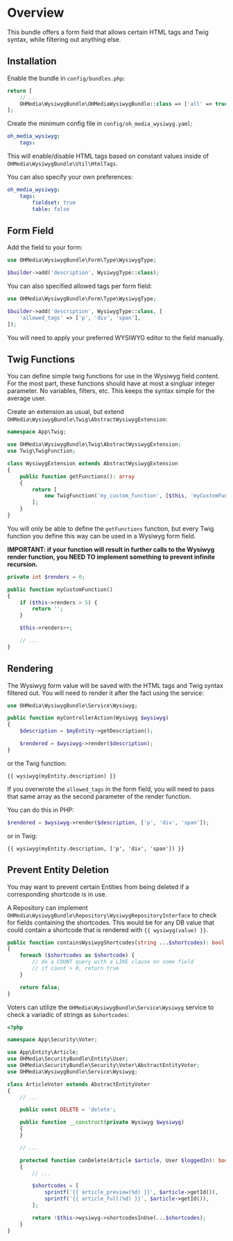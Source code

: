 # Overview

This bundle offers a form field that allows certain HTML tags and Twig syntax,
while filtering out anything else.

## Installation

Enable the bundle in `config/bundles.php`:

```php
return [
    // ...
    OHMedia\WysiwygBundle\OHMediaWysiwygBundle::class => ['all' => true],
];
```

Create the minimum config file in `config/oh_media_wysiwyg.yaml`:

```yaml
oh_media_wysiwyg:
    tags:
```

This will enable/disable HTML tags based on constant values inside of
`OHMedia\WysiwygBundle\Util\HtmlTags`.

You can also specify your own preferences:

```yaml
oh_media_wysiwyg:
    tags:
        fieldset: true
        table: false
```

## Form Field

Add the field to your form:

```php
use OHMedia\WysiwygBundle\Form\Type\WysiwygType;

$builder->add('description', WysiwygType::class);
```

You can also specified allowed tags per form field:

```php
use OHMedia\WysiwygBundle\Form\Type\WysiwygType;

$builder->add('description', WysiwygType::class, [
    'allowed_tags' => ['p', 'div', 'span'],
]);
```

You will need to apply your preferred WYSIWYG editor to the field manually.

## Twig Functions

You can define simple twig functions for use in the Wysiwyg field content. For
the most part, these functions should have at most a singluar integer parameter.
No variables, filters, etc. This keeps the syntax simple for the average user.

Create an extension as usual, but extend
`OHMedia\WysiwygBundle\Twig\AbstractWysiwygExtension`:

```php
namespace App\Twig;

use OHMedia\WysiwygBundle\Twig\AbstractWysiwygExtension;
use Twig\TwigFunction;

class WysiwygExtension extends AbstractWysiwygExtension
{
    public function getFunctions(): array
    {
        return [
            new TwigFunction('my_custom_function', [$this, 'myCustomFunction']),
        ];
    }
}
```

You will only be able to define the `getFunctions` function, but every Twig
function you define this way can be used in a Wysiwyg form field.

**IMPORTANT: if your function will result in further calls to the Wysiwyg render
function, you NEED TO implement something to prevent infinite recursion.**

```php
private int $renders = 0;

public function myCustomFunction()
{
    if ($this->renders > 5) {
        return '';
    }

    $this->renders++;

    // ...
}
```

## Rendering

The Wysiwyg form value will be saved with the HTML tags and Twig syntax filtered
out. You will need to render it after the fact using the service:

```php
use OHMedia\WysiwygBundle\Service\Wysiwyg;

public function myControllerAction(Wysiwyg $wysiwyg)
{
    $description = $myEntity->getDescription();

    $rendered = $wysiwyg->render($description);
}
```

or the Twig function:

```twig
{{ wysiwyg(myEntity.description) }}
```

If you overwrote the `allowed_tags` in the form field, you will need to pass
that same array as the second parameter of the render function.

You can do this in PHP:

```php
$rendered = $wysiwyg->render($description, ['p', 'div', 'span']);
```

or in Twig:

```twig
{{ wysiwyg(myEntity.description, ['p', 'div', 'span']) }}
```

## Prevent Entity Deletion

You may want to prevent certain Entities from being deleted if a corresponding shortcode is in use.

A Repository can implement `OHMedia\WysiwygBundle\Repository\WysiwygRepositoryInterface`
to check for fields containing the shortcodes. This would be for any DB value that could contain
a shortcode that is rendered with `{{ wysiwyg(value) }}`.

```php
public function containsWysiwygShortcodes(string ...$shortcodes): bool
{
    foreach ($shortcodes as $shortcode) {
        // do a COUNT query with a LIKE clause on some field
        // if count > 0, return true
    }

    return false;
}
```

Voters can utilize the `OHMedia\WysiwygBundle\Service\Wysiwyg` service to check
a variadic of strings as `$shortcodes`:

```php
<?php

namespace App\Security\Voter;

use App\Entity\Article;
use OHMedia\SecurityBundle\Entity\User;
use OHMedia\SecurityBundle\Security\Voter\AbstractEntityVoter;
use OHMedia\WysiwygBundle\Service\Wysiwyg;

class ArticleVoter extends AbstractEntityVoter
{
    // ...

    public const DELETE = 'delete';

    public function __construct(private Wysiwyg $wysiwyg)
    {
    }

    // ...

    protected function canDelete(Article $article, User $loggedIn): bool
    {
        // ...

        $shortcodes = [
            sprintf('{{ article_preview(%d) }}', $article->getId()),
            sprintf('{{ article_full(%d) }}', $article->getId()),
        ];

        return !$this->wysiwyg->shortcodesInUse(...$shortcodes);
    }
}
```
